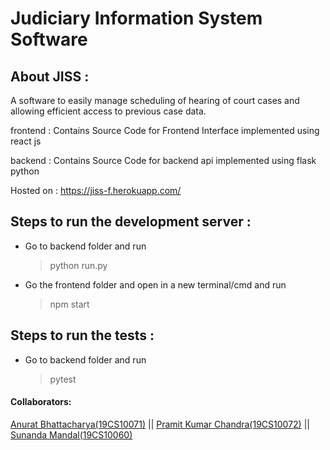 # Judiciary Information System Software

## About JISS : 

A software to easily manage scheduling of hearing of court cases and allowing efficient access to previous case data.

frontend : Contains Source Code for Frontend Interface implemented using react js

backend : Contains Source Code for backend api implemented using flask python

Hosted on : https://jiss-f.herokuapp.com/



## Steps to run the development server :
- Go to backend folder and run
    > python run.py
- Go the frontend folder and open in a new terminal/cmd and run
    > npm start
## Steps to run the tests :
- Go to backend folder and run 
    > pytest

#### Collaborators:
<a href="https://github.com/anuratb">Anurat Bhattacharya(19CS10071)</a>  ||  <a href="https://github.com/theunknownmonk">Pramit Kumar Chandra(19CS10072)</a>  ||  <a href="https://github.com/sunanda690">Sunanda Mandal(19CS10060)</a>

